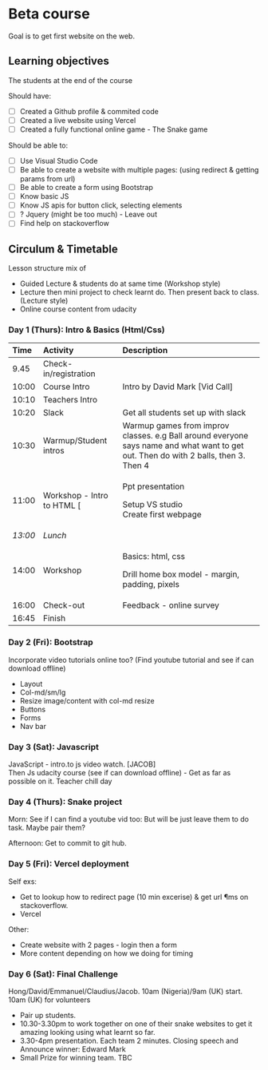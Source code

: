 # Beta course

Goal is to get first website on the web.

## Learning objectives

The students at the end of the course

Should have:

* [ ] Created a Github profile & commited code
* [ ] Created a live website using Vercel
* [ ] Created a fully functional online game - The Snake game

Should be able to:

* [ ] Use Visual Studio Code
* [ ] Be able to create a website with multiple pages: \(using redirect & getting params from url\)
* [ ] Be able to create a form using Bootstrap
* [ ] Know basic JS
* [ ] Know JS apis for button click, selecting elements
* [ ] ? Jquery \(might be too much\) - Leave out
* [ ] Find help on stackoverflow

## Circulum & Timetable

Lesson structure mix of

* Guided Lecture & students do at same time \(Workshop style\)
* Lecture then mini project to check learnt do. Then present back to class. \(Lecture style\)
* Online course content from udacity

### Day 1 \(Thurs\): Intro & Basics \(Html/Css\)

<table>
  <thead>
    <tr>
      <th style="text-align:left">Time</th>
      <th style="text-align:left">Activity</th>
      <th style="text-align:left">Description</th>
    </tr>
  </thead>
  <tbody>
    <tr>
      <td style="text-align:left">9.45</td>
      <td style="text-align:left">Check-in/registration</td>
      <td style="text-align:left"></td>
    </tr>
    <tr>
      <td style="text-align:left">10:00</td>
      <td style="text-align:left">Course Intro</td>
      <td style="text-align:left">Intro by David Mark [Vid Call]</td>
    </tr>
    <tr>
      <td style="text-align:left">10:10</td>
      <td style="text-align:left">Teachers Intro</td>
      <td style="text-align:left"></td>
    </tr>
    <tr>
      <td style="text-align:left">10:20</td>
      <td style="text-align:left">Slack</td>
      <td style="text-align:left">Get all students set up with slack</td>
    </tr>
    <tr>
      <td style="text-align:left">10:30</td>
      <td style="text-align:left">Warmup/Student intros</td>
      <td style="text-align:left">Warmup games from improv classes. e.g Ball around everyone says name and
        what want to get out. Then do with 2 balls, then 3. Then 4</td>
    </tr>
    <tr>
      <td style="text-align:left">11:00</td>
      <td style="text-align:left">Workshop - Intro to HTML [</td>
      <td style="text-align:left">
        <p>Ppt presentation</p>
        <p>Setup VS studio
          <br />Create first webpage</p>
      </td>
    </tr>
    <tr>
      <td style="text-align:left"><em>13:00</em>
      </td>
      <td style="text-align:left"><em>Lunch</em>
      </td>
      <td style="text-align:left"></td>
    </tr>
    <tr>
      <td style="text-align:left">14:00</td>
      <td style="text-align:left">Workshop</td>
      <td style="text-align:left">
        <p>Basics: html, css</p>
        <p>Drill home box model - margin, padding, pixels</p>
      </td>
    </tr>
    <tr>
      <td style="text-align:left">16:00</td>
      <td style="text-align:left">Check-out</td>
      <td style="text-align:left">Feedback - online survey</td>
    </tr>
    <tr>
      <td style="text-align:left">16:45</td>
      <td style="text-align:left">Finish</td>
      <td style="text-align:left"></td>
    </tr>
  </tbody>
</table>

### Day 2 (Fri): Bootstrap

Incorporate video tutorials online too? \(Find youtube tutorial and see if can download offline\)

* Layout
* Col-md/sm/lg
* Resize image/content with col-md resize
* Buttons
* Forms
* Nav bar

### Day 3 \(Sat\): Javascript

JavaScript - intro.to js video watch. \[JACOB\]  
Then Js udacity course \(see if can download offline\) - Get as far as possible on it. Teacher chill day

### Day 4 \(Thurs\): Snake project

Morn: See if I can find a youtube vid too: But will be just leave them to do task. Maybe pair them?

Afternoon: Get to commit to git hub.

### Day 5 (Fri): Vercel deployment

Self exs:

* Get to lookup how to redirect page \(10 min excerise\) & get url ¶ms  on stackoverflow.  
* Vercel

Other:

* Create website with 2 pages - login then a form
* More content depending on how we doing for timing  

### Day 6 (Sat): Final Challenge

Hong/David/Emmanuel/Claudius/Jacob. 10am \(Nigeria\)/9am \(UK\) start. 10am \(UK\) for volunteers

* Pair up students.  
* 10.30-3.30pm to work together on one of their snake websites to get it amazing looking using what learnt so far.  
* 3.30-4pm presentation. Each team 2 minutes. Closing speech and Announce winner: Edward Mark  
* Small Prize for winning team. TBC  

